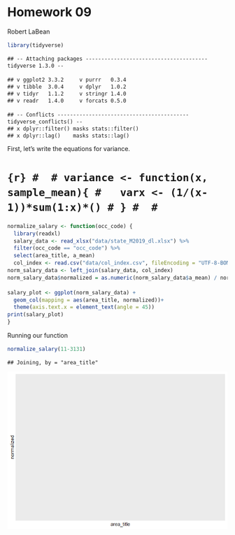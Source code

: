 Homework 09
================
Robert LaBean

``` r
library(tidyverse)
```

    ## -- Attaching packages --------------------------------------- tidyverse 1.3.0 --

    ## v ggplot2 3.3.2     v purrr   0.3.4
    ## v tibble  3.0.4     v dplyr   1.0.2
    ## v tidyr   1.1.2     v stringr 1.4.0
    ## v readr   1.4.0     v forcats 0.5.0

    ## -- Conflicts ------------------------------------------ tidyverse_conflicts() --
    ## x dplyr::filter() masks stats::filter()
    ## x dplyr::lag()    masks stats::lag()

First, let’s write the equations for variance.

# `{r} #  # variance <- function(x, sample_mean){ #   varx <- (1/(x-1))*sum(1:x)*() # } #  #`

``` r
normalize_salary <- function(occ_code) {
  library(readxl)
  salary_data <- read_xlsx("data/state_M2019_dl.xlsx") %>%
  filter(occ_code == "occ_code") %>%
  select(area_title, a_mean)
  col_index <- read.csv("data/col_index.csv", fileEncoding = "UTF-8-BOM")
norm_salary_data <- left_join(salary_data, col_index)
norm_salary_data$normalized = as.numeric(norm_salary_data$a_mean) / norm_salary_data$index

salary_plot <- ggplot(norm_salary_data) + 
  geom_col(mapping = aes(area_title, normalized))+
  theme(axis.text.x = element_text(angle = 45))
print(salary_plot)
}
```

Running our function

``` r
normalize_salary(11-3131)
```

    ## Joining, by = "area_title"

![](hw_09_files/figure-gfm/unnamed-chunk-3-1.png)<!-- -->
